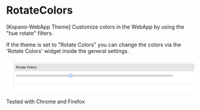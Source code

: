 # RotateColors
[Kopano-WebApp Theme] Customize colors in the WebApp by using the "hue rotate" filters.

If the theme is set to "Rotate Colors" you can change the colors via the 'Rotate Colors' widget inside the general settings. 

![Rotate Colors Widget](https://raw.githubusercontent.com/MartyBum/rotatecolors/master/rotatecolors.png "Rotate Colors Widget")

Tested with Chrome and Firefox
